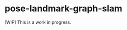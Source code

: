 # pose-landmark-graph-slam

[WIP] This is a work in progress.


<!--
# Coding Style VS-Code setup
We will be using WebKit Clang Format style to format C++ code in this repository. Follow this setup:
1. Install `clang-format` using `sudo apt install clang-format`.
2. Check what version of `clang-format` got installed by checking `ls /usr/local/bin/`. Let's say the version you downloaded is `clang-format-6.0`. In this case, let's setup the link to this version `sudo ln -s /usr/bin/clang-format-6.0 /usr/local/bin/clang-format`.
3. Install the following extensions in VS-Code
   (a) Clang-Format (by Xaver) 
   (b) C/C++ (by Microsoft) - You probably already have this installed
4. Go to VS-Code settings and click on the button in the top right that says "Open Settings (JSON)". Add the following lines to settings:
```
"[cpp]": {
        "editor.defaultFormatter": "xaver.clang-format"
},
"editor.tabCompletion": "on",
"editor.formatOnPaste": true,
"editor.formatOnSave": true,
"editor.renderWhitespace": "selection",
"clang-format.fallbackStyle": "WebKit",
"clang-format.executable": "/usr/local/bin/clang-format",
"C_Cpp.errorSquiggles": "Disabled",
"editor.rulers": [
    120
]
```
5. Now, everytime we save, the code will get auto-formatted to the WebKit style.
-->
